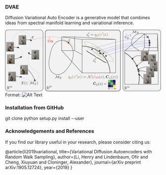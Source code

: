 ### DVAE
Diffusion Variational Auto Encoder is a generative model that combines ideas from spectral manifold learning and variational inference.

![GitHub Logo](diagram.png)
Format: ![Alt Text](url)

### Installation from GitHub
git clone 
python setup.py install --user

### Acknowledgements and References
If you find our library useful in your research, please consider citing us:

@article{li2019variational,
  title={Variational Diffusion Autoencoders with Random Walk Sampling},
  author={Li, Henry and Lindenbaum, Ofir and Cheng, Xiuyuan and Cloninger, Alexander},
  journal={arXiv preprint arXiv:1905.12724},
  year={2019}
}

